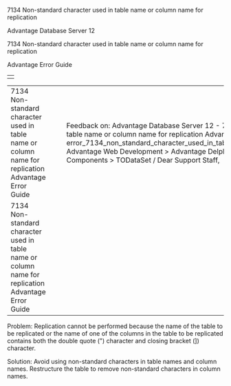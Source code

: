 7134 Non-standard character used in table name or column name for replication




Advantage Database Server 12  

7134 Non-standard character used in table name or column name for replication

Advantage Error Guide

|  |
| --- |
|  |

|  |  |  |  |  |
| --- | --- | --- | --- | --- |
| 7134 Non-standard character used in table name or column name for replication  Advantage Error Guide |  |  | Feedback on: Advantage Database Server 12 - 7134 Non-standard character used in table name or column name for replication Advantage Error Guide error\_7134\_non\_standard\_character\_used\_in\_table\_name\_or\_column\_name\_for\_replication Advantage Web Development > Advantage Delphi OData Client > Delphi OData Components > TODataSet / Dear Support Staff, |  |
| 7134 Non-standard character used in table name or column name for replication  Advantage Error Guide |  |  |  |  |

Problem: Replication cannot be performed because the name of the table to be replicated or the name of one of the columns in the table to be replicated contains both the double quote (") character and closing bracket (]) character.

Solution: Avoid using non-standard characters in table names and column names. Restructure the table to remove non-standard characters in column names.